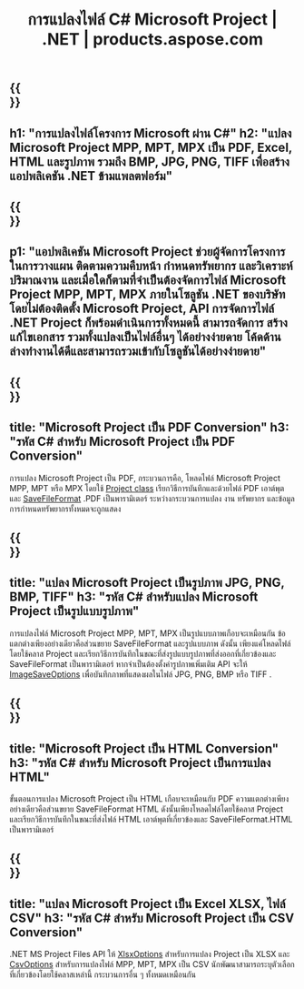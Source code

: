﻿---
translation: true
template: /templates/conversion_net.md
title: การแปลงไฟล์ C# Microsoft Project | .NET | products.aspose.com
url: /net/conversion/
description: แปลง Microsoft Project MPP MPT MPX เป็น PDF HTML Excel และรูปภาพ JPG PNG BMP TIFF ด้วยโค้ด C# สองสามบรรทัดผ่านไลบรารี .NET
keywords: งานแปลง api .net, งานแปลง api .net, ตัวแปลงงาน c# รวม
family: tasks
platformtag: net
feature: conversion
---

{{<section banner>}}
---
h1: "การแปลงไฟล์โครงการ Microsoft ผ่าน C#"
h2: "แปลง Microsoft Project MPP, MPT, MPX เป็น PDF, Excel, HTML และรูปภาพ รวมถึง BMP, JPG, PNG, TIFF เพื่อสร้างแอปพลิเคชัน .NET ข้ามแพลตฟอร์ม"
---

{{<section overview>}}
---
p1: "แอปพลิเคชัน Microsoft Project ช่วยผู้จัดการโครงการในการวางแผน ติดตามความคืบหน้า กำหนดทรัพยากร และวิเคราะห์ปริมาณงาน และเมื่อใดก็ตามที่จำเป็นต้องจัดการไฟล์ Microsoft Project MPP, MPT, MPX ภายในโซลูชัน .NET ของบริษัท โดยไม่ต้องติดตั้ง Microsoft Project, API การจัดการไฟล์ .NET Project ก็พร้อมดำเนินการทั้งหมดนี้ สามารถจัดการ สร้าง แก้ไขเอกสาร รวมทั้งแปลงเป็นไฟล์อื่นๆ ได้อย่างง่ายดาย โค้ดด้านล่างทำงานได้ดีและสามารถรวมเข้ากับโซลูชันได้อย่างง่ายดาย"
---

{{<section feature1>}}
---
title: "Microsoft Project เป็น PDF Conversion"
h3: "รหัส C# สำหรับ Microsoft Project เป็น PDF Conversion"
---
การแปลง Microsoft Project เป็น PDF, กระบวนการคือ, โหลดไฟล์ Microsoft Project MPP, MPT หรือ MPX โดยใช้ [Project class](https://apireference.aspose.com/tasks/net/aspose.tasks/project) เรียกวิธีการบันทึกและด้วยไฟล์ PDF เอาต์พุตและ [SaveFileFormat](https://apireference.aspose.com/tasks/net/aspose.tasks.saving/savefileformat) .PDF เป็นพารามิเตอร์ ระหว่างกระบวนการแปลง งาน ทรัพยากร และข้อมูลการกำหนดทรัพยากรทั้งหมดจะถูกแสดง

{{<section feature2>}}
---
title: "แปลง Microsoft Project เป็นรูปภาพ JPG, PNG, BMP, TIFF"
h3: "รหัส C# สำหรับแปลง Microsoft Project เป็นรูปแบบรูปภาพ"
---

การแปลงไฟล์ Microsoft Project MPP, MPT, MPX เป็นรูปแบบภาพเกือบจะเหมือนกัน ข้อแตกต่างเพียงอย่างเดียวคือส่วนขยาย SaveFileFormat และรูปแบบภาพ ดังนั้น เพียงแค่โหลดไฟล์โดยใช้คลาส Project และเรียกวิธีการบันทึกในขณะที่ส่งรูปแบบรูปภาพที่ส่งออกที่เกี่ยวข้องและ SaveFileFormat เป็นพารามิเตอร์ หากจำเป็นต้องตั้งค่ารูปภาพเพิ่มเติม API จะให้ [ImageSaveOptions](https://apireference.aspose.com/tasks/net/aspose.tasks.saving/imagesaveoptions) เพื่อบันทึกภาพที่แสดงผลในไฟล์ JPG, PNG, BMP หรือ TIFF .

{{<section feature3>}}
---
title: "Microsoft Project เป็น HTML Conversion"
h3: "รหัส C# สำหรับ Microsoft Project เป็นการแปลง HTML"
---

ขั้นตอนการแปลง Microsoft Project เป็น HTML เกือบจะเหมือนกับ PDF ความแตกต่างเพียงอย่างเดียวคือส่วนขยาย SaveFileFormat HTML ดังนั้นเพียงโหลดไฟล์โดยใช้คลาส Project และเรียกวิธีการบันทึกในขณะที่ส่งไฟล์ HTML เอาต์พุตที่เกี่ยวข้องและ SaveFileFormat.HTML เป็นพารามิเตอร์

{{<section feature4>}}
---
title: "แปลง Microsoft Project เป็น Excel XLSX, ไฟล์ CSV"
h3: "รหัส C# สำหรับ Microsoft Project เป็น CSV Conversion"
---

.NET MS Project Files API ให้ [XlsxOptions](https://apireference.aspose.com/tasks/net/aspose.tasks.saving/xlsxoptions) สำหรับการแปลง Project เป็น XLSX และ [CsvOptions](https://apireference.aspose.com/tasks/net/aspose.tasks.saving/csvoptions) สำหรับการแปลงไฟล์ MPP, MPT, MPX เป็น CSV นักพัฒนาสามารถระบุตัวเลือกที่เกี่ยวข้องโดยใช้คลาสเหล่านี้ กระบวนการอื่น ๆ ทั้งหมดเหมือนกัน